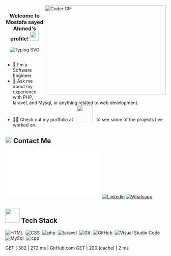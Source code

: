 
<img align="right" src="https://media.giphy.com/media/SWoSkN6DxTszqIKEqv/giphy.gif" alt="Coder GIF" width="380" height="280">

<h3 align="center">
  Welcome to Mostafa sayed Ahmed's profile!
  <img src="https://media.giphy.com/media/hvRJCLFzcasrR4ia7z/giphy.gif" width="28">
</h3>

<!-- Typing SVG by DenverCoder1 - https://github.com/DenverCoder1/readme-typing-svg -->
<p align="center">
   <img src="https://readme-typing-svg.demolab.com?font=Kalam&weight=700&pause=1000&color=2196F3&center=true&width=435&lines=Back-End+Developer;Always+Learning+New+Things!" alt="Typing SVG" />
</p> 
 <h2></h2>



- 🏢 I'm a Software Engineer 
- 💬 Ask me about my experience with PHP, laravel, and Mysql, or anything related to web development.
- 👨‍💻 Check out my portfolio at &nbsp; <img src="https://media.giphy.com/media/JoWK4dUIsYK4Fv0E0D/giphy.gif" width="50"> &nbsp; to see some of the projects I've worked on.


<h2><img src="https://media.giphy.com/media/5WJ6SOKeNKrSzblU4R/giphy.gif" width=20> Contact Me</h2>

[![Gmail]([https://img.shields.io/badge/Gmail-D14836?style=for-the-badge&logo=gmail&logoColor=white&link=mailto:kahlediabdelbasit@gmail.com)](mailto:ms2413@fayoum.edu.eg])
[![Linkedin]([https://img.shields.io/badge/LinkedIn-0077B5?style=for-the-badge&logo=linkedin&logoColor=white
)](https://www.linkedin.com/in/mostafa-sayed-564244176/)
[![Whatsapp](https://img.shields.io/badge/-Whatsapp-075e54?style=for-the-badge&logo=Whatsapp&logoColor=white)](https://api.whatsapp.com/send?phone=+201026861134)

<h2><img src="https://media.giphy.com/media/jSKBmKkvo2dPQQtsR1/giphy.gif" width=45> Tech Stack</h2>

![HTML](https://img.shields.io/badge/-HTML-013?style=for-the-badge&logo=HTML5)&nbsp;
![CSS](https://img.shields.io/badge/-CSS-013?style=for-the-badge&logo=CSS3&logoColor=1572B6)&nbsp;
![php](https://img.shields.io/badge/-php-05122A?style=flat&logo=php&logoColor=339933)&nbsp;
![laravel](https://img.shields.io/badge/-laravel-05122A?style=flat&logo=laravel&logoColor=339933)&nbsp;
![Git](https://img.shields.io/badge/-Git-05122A?style=flat&logo=git)&nbsp;
![GitHub](https://img.shields.io/badge/-GitHub-05122A?style=flat&logo=github)&nbsp;
![Visual Studio Code](https://img.shields.io/badge/-Visual%20Studio%20Code-05122A?style=flat&logo=visual-studio-code&logoColor=007ACC)&nbsp;
![MySql](https://img.shields.io/badge/-mysql-05122A?style=flat&logo=mysql)&nbsp;
![cpp](https://custom-icon-badges.demolab.com/badge/C++-013.svg?style=for-the-badge&logo=cpp2&logoColor=white)&nbsp;



GET | 302 | 272 ms | GitHub.com
GET | 200 (cache) | 2 ms
